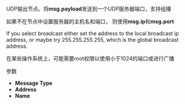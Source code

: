 UDP输出节点。将**msg.payload**发送到一个UDP服务器端口，支持组播

如果不在节点中设置服务器的主机名和端口， 则使用**msg.ip**和**msg.port**

If you select broadcast either set the address to the local broadcast ip address, or maybe try 255.255.255.255, which is the global broadcast address.

在某些操作系统上，可能需要root权限以使用小于1024的端口或进行广播

参数

*   **Message Type**
*   **Address**
*   **Name**